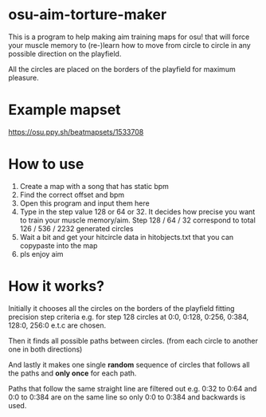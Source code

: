 # osu-aim-torture-maker

This is a program to help making aim training maps for osu! that will force your muscle memory to (re-)learn how to move from circle to circle in any possible direction on the playfield.

All the circles are placed on the borders of the playfield for maximum pleasure.

# Example mapset

https://osu.ppy.sh/beatmapsets/1533708

# How to use

1. Create a map with a song that has static bpm
2. Find the correct offset and bpm
3. Open this program and input them here
4. Type in the step value 128 or 64 or 32. It decides how precise you want to train your muscle memory/aim. Step 128 / 64 / 32 correspond to total 126 / 536 / 2232 generated circles
5. Wait a bit and get your hitcircle data in hitobjects.txt that you can copypaste into the map
6. pls enjoy aim

# How it works?

Initially it chooses all the circles on the borders of the playfield fitting precision step criteria e.g. for step 128 circles at 0:0, 0:128, 0:256, 0:384, 128:0, 256:0 e.t.c are chosen.

Then it finds all possible paths between circles. (from each circle to another one in both directions)

And lastly it makes one single **random** sequence of circles that follows all the paths and **only once** for each path.

Paths that follow the same straight line are filtered out e.g. 0:32 to 0:64 and 0:0 to 0:384 are on the same line so only 0:0 to 0:384 and backwards is used.
